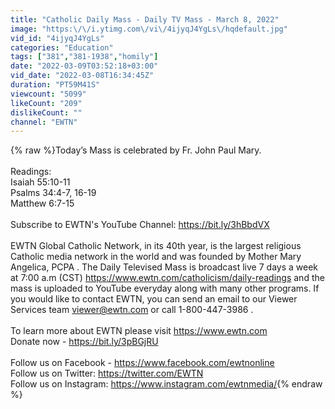 ```yaml
---
title: "Catholic Daily Mass - Daily TV Mass - March 8, 2022"
image: "https:\/\/i.ytimg.com\/vi\/4ijyqJ4YgLs\/hqdefault.jpg"
vid_id: "4ijyqJ4YgLs"
categories: "Education"
tags: ["381","381-1938","homily"]
date: "2022-03-09T03:52:18+03:00"
vid_date: "2022-03-08T16:34:45Z"
duration: "PT59M41S"
viewcount: "5099"
likeCount: "209"
dislikeCount: ""
channel: "EWTN"
---
```

{% raw %}Today’s Mass is celebrated by Fr. John Paul Mary.<br /> <br />Readings: <br />Isaiah 55:10-11<br />Psalms 34:4-7, 16-19<br />Matthew 6:7-15<br /> <br />Subscribe to EWTN's YouTube Channel: <a rel="nofollow" target="blank" href="https://bit.ly/3hBbdVX">https://bit.ly/3hBbdVX</a><br /> <br />EWTN Global Catholic Network, in its 40th year, is the largest religious Catholic media network in the world and was founded by Mother Mary Angelica, PCPA . The Daily Televised Mass is broadcast live 7 days a week at 7:00 a.m (CST) <a rel="nofollow" target="blank" href="https://www.ewtn.com/catholicism/daily-readings">https://www.ewtn.com/catholicism/daily-readings</a> and the mass is uploaded to YouTube everyday along with many other programs.  If you would like to contact EWTN, you can send an email to our Viewer Services team viewer@ewtn.com or call 1-800-447-3986 . <br /> <br />To learn more about EWTN please visit <a rel="nofollow" target="blank" href="https://www.ewtn.com">https://www.ewtn.com</a><br />Donate now - <a rel="nofollow" target="blank" href="https://bit.ly/3pBGjRU">https://bit.ly/3pBGjRU</a><br /> <br />Follow us on Facebook - <a rel="nofollow" target="blank" href="https://www.facebook.com/ewtnonline">https://www.facebook.com/ewtnonline</a><br />Follow us on Twitter: <a rel="nofollow" target="blank" href="https://twitter.com/EWTN">https://twitter.com/EWTN</a><br />Follow us on Instagram: <a rel="nofollow" target="blank" href="https://www.instagram.com/ewtnmedia/">https://www.instagram.com/ewtnmedia/</a>{% endraw %}
